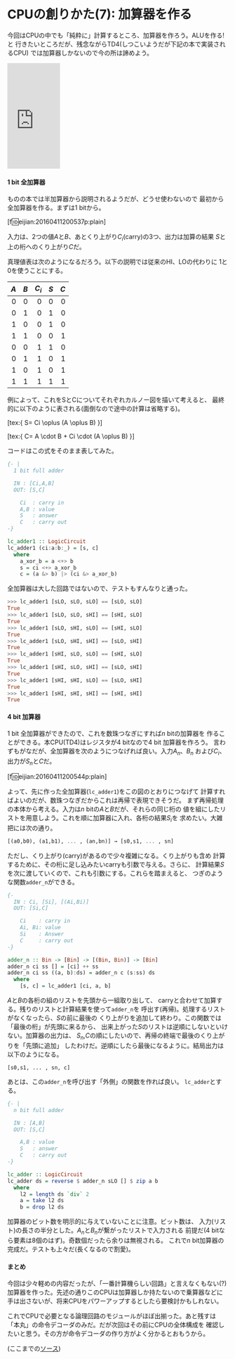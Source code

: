 # CPUの創りかた(7): 加算器を作る

今回はCPUの中でも「純粋に」計算するところ、加算器を作ろう。ALUを作る!と
行きたいところだが、残念ながらTD4(しつこいようだが下記の本で実装されるCPU)
では加算器しかないので今の所は諦めよう。

<iframe src="http://rcm-fe.amazon-adsystem.com/e/cm?lt1=_blank&bc1=000000&IS2=1&bg1=FFFFFF&fc1=000000&lc1=0000FF&t=eijian-22&o=9&p=8&l=as4&m=amazon&f=ifr&ref=ss_til&asins=4839909865" style="width:120px;height:240px;" scrolling="no" marginwidth="0" marginheight="0" frameborder="0"></iframe>

#### 1 bit 全加算器

ものの本では半加算器から説明されるようだが、どうせ使わないので
最初から全加算器を作る。まずは1 bitから。

[f:id:eijian:20160411200537p:plain]

入力は、2つの値$A$と$B$、あとくり上がり$C_i$(carry)の3つ、出力は加算の結果
$S$と上の桁へのくり上がり$C$だ。

真理値表は次のようになるだろう。以下の説明では従来のHI、LOの代わりに
1と0を使うことにする。

|$A$|$B$|$C_i$|$S$|$C$|
|-:|-:|-:|-:|-:|
|0|0|0|0|0|
|0|1|0|1|0|
|1|0|0|1|0|
|1|1|0|0|1|
|0|0|1|1|0|
|0|1|1|0|1|
|1|0|1|0|1|
|1|1|1|1|1|

例によって、これをSとCについてそれぞれカルノー図を描いて考えると、
最終的に以下のように表される(面倒なので途中の計算は省略する)。

[tex:{
S= Ci \oplus (A \oplus B)
}]

[tex:{
C= A \cdot B + Ci \cdot (A \oplus B)
}]

コードはこの式をそのまま表してみた。

```haskell
{- |
  1 bit full adder

  IN : [Ci,A,B]
  OUT: [S,C]

    Ci  : carry in
    A,B : value
    S   : answer
    C   : carry out
-}

lc_adder1 :: LogicCircuit
lc_adder1 (ci:a:b:_) = [s, c]
  where
    a_xor_b = a <+> b
    s = ci <+> a_xor_b
    c = (a &> b) |> (ci &> a_xor_b)
```

全加算器は大した回路ではないので、テストもすんなりと通った。

```haskell
>>> lc_adder1 [sLO, sLO, sLO] == [sLO, sLO]
True
>>> lc_adder1 [sLO, sLO, sHI] == [sHI, sLO]
True
>>> lc_adder1 [sLO, sHI, sLO] == [sHI, sLO]
True
>>> lc_adder1 [sLO, sHI, sHI] == [sLO, sHI]
True
>>> lc_adder1 [sHI, sLO, sLO] == [sHI, sLO]
True
>>> lc_adder1 [sHI, sLO, sHI] == [sLO, sHI]
True
>>> lc_adder1 [sHI, sHI, sLO] == [sLO, sHI]
True
>>> lc_adder1 [sHI, sHI, sHI] == [sHI, sHI]
True
```

#### 4 bit 加算器

1 bit 全加算器ができたので、これを数珠つなぎにすれば$n$ bitの加算器を
作ることができる。本CPU(TD4)はレジスタが4 bitなので4 bit 加算器を作ろう。
言わずもがなだが、全加算器を次のようにつなげれば良い。入力$A_n$、$B_n$
および$C_i$、出力が$S_n$と$C$だ。

[f:id:eijian:20160411200544p:plain]

よって、先に作った全加算器(`lc_adder1`)をこの図のとおりにつなげて
計算すればよいのだが、数珠つなぎだからこれは再帰で表現できそうだ。
まず再帰処理の本体から考える。入力は$n$ bitの$A$と$B$だが、それらの同じ桁の
値を組にしたリストを用意しよう。これを順に加算器に入れ、各桁の結果$S_i$を
求めたい。大雑把には次の通り。

```haskell
[(a0,b0), (a1,b1), ... , (an,bn)] → [s0,s1, ... , sn]
```

ただし、くり上がり(carry)があるので少々複雑になる。くり上がりも含め
計算するために、その桁に足し込みたいcarryも引数で与える。さらに、
計算結果$S$を次に渡していくので、これも引数にする。これらを踏まえると、
つぎのような関数`adder_n`ができる。

```haskell
{-
  IN : Ci, [Si], [(Ai,Bi)]
  OUT: [Si,C]

    Ci    : carry in
    Ai, Bi: value
    Si	  : Answer
    C     : carry out
-}

adder_n :: Bin -> [Bin] -> [(Bin, Bin)] -> [Bin]
adder_n ci ss [] = [ci] ++ ss
adder_n ci ss ((a, b):ds) = adder_n c (s:ss) ds
  where
    [s, c] = lc_adder1 [ci, a, b]
```

$A$と$B$の各桁の組のリストを先頭から一組取り出して、
carryと合わせて加算する。残りのリストと計算結果を使って`adder_n`を
呼出す(再帰)。処理するリストがなくなったら、$S$の前に最後の
くり上がりを追加して終わり。この関数では「最後の桁」が先頭に来るから、
出来上がった$S$のリストは逆順にしないといけない。加算器の出力は、
$S_n$,$C$の順にしたいので、再帰の終端で最後のくり上がりを「先頭に追加」
したわけだ。逆順にしたら最後になるように。結局出力は以下のようになる。

```
[s0,s1, ... , sn, c]
```

あとは、この`adder_n`を呼び出す「外側」の関数を作れば良い。
`lc_adder`とする。

```haskell
{- |
  n bit full adder

  IN : [A,B]
  OUT: [S,C]

    A,B : value
    S   : answer
    C   : carry out
-}

lc_adder :: LogicCircuit
lc_adder ds = reverse $ adder_n sLO [] $ zip a b
  where
    l2 = length ds `div` 2
    a = take l2 ds
    b = drop l2 ds
```

加算器のビット数を明示的に与えていないことに注意。ビット数は、
入力(リスト)の長さの半分とした。$A_n$と$B_n$が繋がったリストで入力される
前提だ(4 bitなら要素は8個のはず)。奇数個だったら余りは無視される。
これで$n$ bit加算器の完成だ。テストも上々だ(長くなるので割愛)。

#### まとめ

今回は少々軽めの内容だったが、「一番計算機らしい回路」と言えなくもない(?)
加算器を作った。先述の通りこのCPUは加算器しか持たないので乗算器などに
手は出さないが、将来CPUをパワーアップするとしたら要検討かもしれない。

これでCPUで必要となる論理回路のモジュールがほぼ出揃った。あと残すは
「本丸」の命令デコーダのみだ。だが次回はその前にCPUの全体構成を
確認したいと思う。その方が命令デコーダの作り方がよく分かるとおもうから。

(ここまでの[ソース](https://github.com/eijian/mkcpu))


